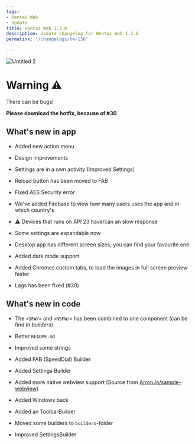 ```yaml
---
tags:
- Hentai Web
- Update
title: Hentai Web 1.3.6
description: Update changelog for Hentai Web 1.3.6
permalink: "/changelogs/hw-136"

---
```

![Untitled 2](https://user-images.githubusercontent.com/54764558/147851718-16e54974-8d22-477a-a372-ee7eea31e8bd.png)

# Warning ⚠

There can be bugs!    

**Please download the hotfix, because of #30**

## What's new in app

- Added new action menu

- Design improvements

- Settings are in a own activity (Improved Settings)

- Reload button has been moved to FAB

- Fixed AES Security error

- We've added Firebase to view how many users uses the app and in which country's

- ⚠ Devices that runs on API 23 have/can an slow response

- Some settings are expandable now

- Desktop app has different screen sizes, you can find your favourite one

- Added dark mode support

- Added Chromes custom tabs, to load the images in full screen preview faster

- Lags has been fixed (#30)

## What's new in code

- The `<SFW/>` and `<NSFW/>` has been combined to one component (can be find in _builders_)

- Better `README.md`

- Improved some strings

- Added FAB (SpeedDial) Builder

- Added Settings Builder

- Added more native webview support (Source from [ArronJo/sample-webview](https://github.com/ArronJo/sample-webview))

- Added Windows back

- Added an ToolbarBuilder

- Moved some builders to `builders`-folder

- Improved SettingsBuilder


